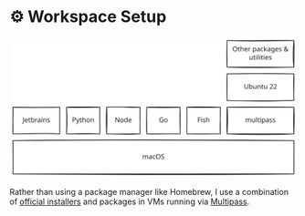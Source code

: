 # ⚙️ Workspace Setup

![Architecture diagram](docs/diagram.excalidraw.svg)

Rather than using a package manager like Homebrew, I use a combination of [official installers](https://www.python.org/downloads/) and packages in VMs running via [Multipass](https://multipass.run).